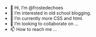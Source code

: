 - 👋 Hi, I’m @frostedechoes
- 👀 I’m interested in old school blogging.
- 🌱 I’m currently more CSS and html.
- 💞️ I’m looking to collaborate on ...
- 📫 How to reach me ...

<!---
frostedechoes/frostedechoes is a ✨ special ✨ repository because its `README.md` (this file) appears on your GitHub profile.
You can click the Preview link to take a look at your changes.
--->
